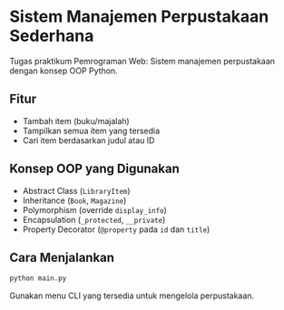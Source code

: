 # Sistem Manajemen Perpustakaan Sederhana

Tugas praktikum Pemrograman Web: Sistem manajemen perpustakaan dengan konsep OOP Python.

## Fitur

- Tambah item (buku/majalah)
- Tampilkan semua item yang tersedia
- Cari item berdasarkan judul atau ID

## Konsep OOP yang Digunakan

- Abstract Class (`LibraryItem`)
- Inheritance (`Book`, `Magazine`)
- Polymorphism (override `display_info`)
- Encapsulation (`_protected`, `__private`)
- Property Decorator (`@property` pada `id` dan `title`)

## Cara Menjalankan

```bash
python main.py
```

Gunakan menu CLI yang tersedia untuk mengelola perpustakaan.
